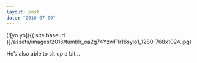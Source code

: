```yaml
---
layout: post
date: "2016-07-09"
---
```


[![yo yo]({{ site.baseurl }}/assets/images/2016/tumblr_oa2g74YzwF1r16syio1_1280-768x1024.jpg)

He’s also able to sit up a bit…

